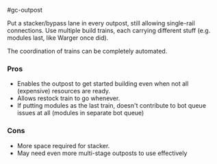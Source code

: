 #gc-outpost 

Put a stacker/bypass lane in every outpost, still allowing single-rail connections.
Use multiple build trains, each carrying different stuff
(e.g. modules last, like Warger once did).

The coordination of trains can be completely automated.

### Pros

- Enables the outpost to get started building even when not all (expensive) resources are ready.
- Allows restock train to go whenever.
- If putting modules as the last train, doesn't contribute to bot queue issues at all (modules in separate bot queue)

### Cons

- More space required for stacker.
- May need even more multi-stage outposts to use effectively
